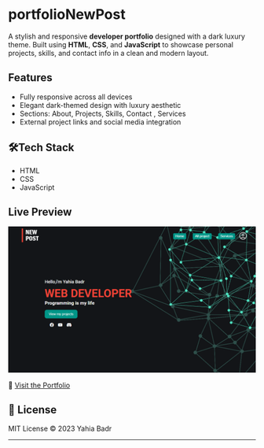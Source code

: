 # portfolioNewPost

A stylish and responsive **developer portfolio** designed with a dark luxury theme. Built using **HTML**, **CSS**, and **JavaScript** to showcase personal projects, skills, and contact info in a clean and modern layout.

## Features

- Fully responsive across all devices
- Elegant dark-themed design with luxury aesthetic
- Sections: About, Projects, Skills, Contact , Services
- External project links and social media integration

## 🛠Tech Stack

- HTML
- CSS
- JavaScript

## Live Preview

![Screenshot](./screenshot.png) 

🔗 [Visit the Portfolio](https://newpost-1.web.app/)

## 📄 License
MIT License © 2023 Yahia Badr

---
